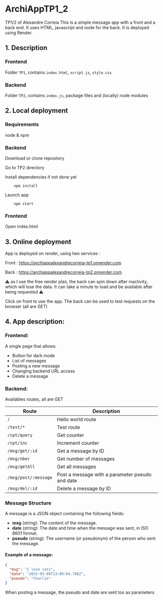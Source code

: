 # ArchiAppTP1_2
TP1/2 of Alexandre Correia
This is a simple message app with a front and a back end.
It uses HTML, javascript and node for the back. It is deployed using Render.

## 1. Description

### Frontend

Folder `TP1`, contains `index.html`, `script.js`, `style.css`

### Backend

Folder `TP2`, contains `index.js`, package files and (locally) node modules

## 2. Local deployment

### Requirements

node & npm

### Backend

Download or clone repository

Go to TP2 directory

Install dependencies if not done yet

```
    npm install
```

Launch app

```
    npm start
```

### Frontend

Open index.html

## 3. Online deployment

App is deployed on render, using two services :

Front : https://archiappalexandrecorreia-tp1.onrender.com

Back :  https://archiappalexandrecorreia-tp2.onrender.com

:warning:
as I use the free render plan, the back can spin down after inactivity, which will lose the data. It can take a minute to load and be available after being requested
:warning:

Click on front to use the app. The back can be used to test requests on the browser (all are GET)

## 4. App description:

### Frontend: 

A single page that allows:
- Button for dark mode
- List of messages
- Posting a new message
- Changing backend URL access
- Delete a message

### Backend:

Availables routes, all are GET

| Route               | Description                |
|---------------------|----------------------------|
| `/`                 | Hello world route          |
| `/test/*`           | Test route                 |
| `/cpt/query`        | Get counter                |
| `/cpt/inc`          | Increment counter          |
| `/msg/get/:id`      | Get a message by ID        |
| `/msg/nber`         | Get number of messages     |
| `/msg/getAll`       | Get all messages           |
| `/msg/post/:message`| Post a message with a parameter pseudo and date |
| `/msg/del/:id`      | Delete a message by ID     |

### Message Structure

A message is a JSON object containing the following fields:

- **msg** (string): The content of the message.
- **date** (string): The date and time when the message was sent, in ISO 8601 format.
- **pseudo** (string): The username (or pseudonym) of the person who sent the message.

#### Example of a message:

```json
{
  "msg": "I love cats",
  "date": "2025-03-09T13:08:04.798Z",
  "pseudo": "Charlie"
}
```

When posting a message, the pseudo and date are sent too as parameters
